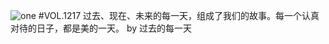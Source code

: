 ![one](http://image.wufazhuce.com/FkICgyx5zcRAY5nCxf1PBVYcAroX)
#VOL.1217
过去、现在、未来的每一天，组成了我们的故事。每一个认真对待的日子，都是美的一天。 by 过去的每一天 